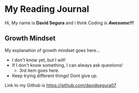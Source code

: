 # My Reading Journal
Hi, My name is **David Segura** and i think Coding is ***Awesome!!!***
## Growth Mindset

My explanation of growth mindset goes here...

- I don't know yet, but I will!
- If I don't know something, I can always ask questions!
  - 3rd item goes here.
- Keep trying different things! Dont give up.

Link to my Github is https://github.com/davidsegura07
